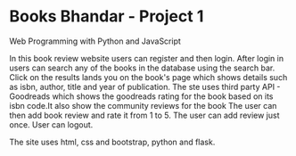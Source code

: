 # Books Bhandar - Project 1 

Web Programming with Python and JavaScript

In this book review website users can register and then login. After login in users can search any of the books in the database using the search bar.
Click on the results lands you on the book's page which shows details such as isbn, author, title and year of publication. The ste uses third party API - Goodreads which shows the goodreads rating for the book based on its isbn code.It also show the community reviews for the book
The user can then add book review and rate it from 1 to 5. The user can add review just once.
User can logout.

The site uses html, css and bootstrap, python and flask.




